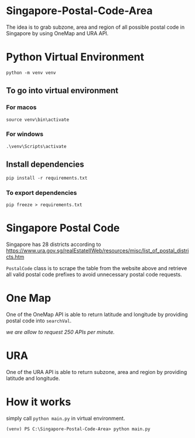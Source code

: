# Singapore-Postal-Code-Area

The idea is to grab subzone, area and region of all possible postal code in Singapore by using OneMap and URA API.

# Python Virtual Environment
`python -m venv venv`

## To go into virtual environment

### For macos
`source venv\bin\activate`

### For windows
`.\venv\Scripts\activate`

## Install dependencies
`pip install -r requirements.txt`

### To export dependencies
`pip freeze > requirements.txt`

# Singapore Postal Code
Singapore has 28 districts according to https://www.ura.gov.sg/realEstateIIWeb/resources/misc/list_of_postal_districts.htm

`PostalCode` class is to scrape the table from the website above and retrieve all valid postal code prefixes to avoid unnecessary postal code requests.

# One Map
One of the OneMap API is able to return latitude and longitude by providing postal code into `searchVal`.

*we are allow to request 250 APIs per minute.*

# URA
One of the URA API is able to return subzone, area and region by providing latitude and longitude.

# How it works
simply call `python main.py` in virtual environment.

    (venv) PS C:\Singapore-Postal-Code-Area> python main.py
